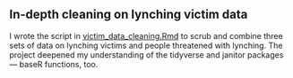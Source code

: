 ## In-depth cleaning on lynching victim data 

I wrote the script in [victim_data_cleaning.Rmd](https://github.com/sahanasjay/data_journalism_portfolio/blob/main/victim_data_cleaning/victims_newspaper_lineage%20copy.Rmd) to scrub and combine three sets of data on lynching victims and people threatened with lynching. The project deepened my understanding of the tidyverse and janitor packages — baseR functions, too.
